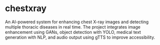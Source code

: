 # chestxray
An AI-powered system for enhancing chest X-ray images and detecting multiple thoracic diseases in real time. The project integrates image enhancement using GANs, object detection with YOLO, medical text generation with NLP, and audio output using gTTS to improve accessibility.
